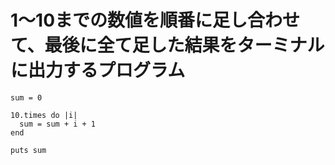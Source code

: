# 1〜10までの数値を順番に足し合わせて、最後に全て足した結果をターミナルに出力するプログラム
```
sum = 0

10.times do |i|
  sum = sum + i + 1
end

puts sum
```


